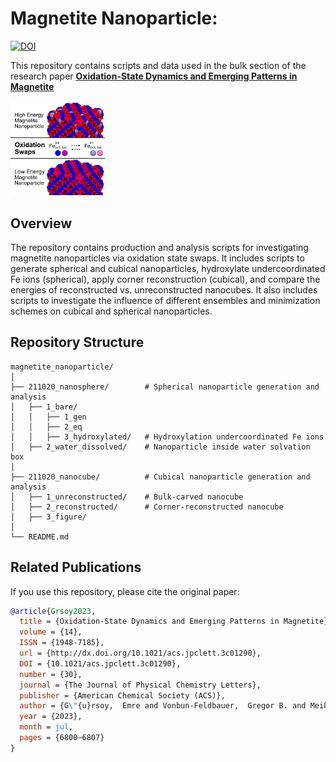 # Magnetite Nanoparticle:
[![DOI](https://img.shields.io/badge/DOI-10.1021/acs.jpclett.3c01290-blue)](https://pubs.acs.org/doi/full/10.1021/acs.jpclett.3c01290)  

This repository contains scripts and data used in the bulk section of the research paper [**Oxidation-State Dynamics and Emerging Patterns in Magnetite**](https://pubs.acs.org/doi/full/10.1021/acs.jpclett.3c01290)

[<img src="TOC2.png" alt="Table of Contents Figure" width="30%">](https://pubs.acs.org/doi/full/10.1021/acs.jpclett.3c01290) 

## Overview  
The repository contains production and analysis scripts for investigating magnetite nanoparticles via oxidation state swaps. It includes scripts to generate spherical and cubical nanoparticles, hydroxylate undercoordinated Fe ions (spherical), apply corner reconstruction (cubical), and compare the energies of reconstructed vs. unreconstructed nanocubes. It also includes scripts to investigate the influence of different ensembles and minimization schemes on cubical and spherical nanoparticles.

## Repository Structure  
```
magnetite_nanoparticle/
│
├── 211020_nanosphere/        # Spherical nanoparticle generation and analysis
│   ├── 1_bare/               
│   │   ├── 1_gen             
│   │   ├── 2_eq              
│   │   ├── 3_hydroxylated/   # Hydroxylation undercoordinated Fe ions
│   ├── 2_water_dissolved/    # Nanoparticle inside water solvation box
│
├── 211020_nanocube/          # Cubical nanoparticle generation and analysis
│   ├── 1_unreconstructed/    # Bulk-carved nanocube
│   ├── 2_reconstructed/      # Corner-reconstructed nanocube
│   ├── 3_figure/            
│ 
└── README.md                                                  
```

## Related Publications  
If you use this repository, please cite the original paper:  
```bibtex
@article{Grsoy2023,
  title = {Oxidation-State Dynamics and Emerging Patterns in Magnetite},
  volume = {14},
  ISSN = {1948-7185},
  url = {http://dx.doi.org/10.1021/acs.jpclett.3c01290},
  DOI = {10.1021/acs.jpclett.3c01290},
  number = {30},
  journal = {The Journal of Physical Chemistry Letters},
  publisher = {American Chemical Society (ACS)},
  author = {G\"{u}rsoy,  Emre and Vonbun-Feldbauer,  Gregor B. and Meißner,  Robert H.},
  year = {2023},
  month = jul,
  pages = {6800–6807}
}
```
